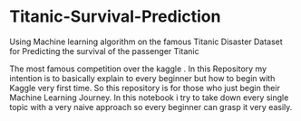 # Titanic-Survival-Prediction
Using Machine learning algorithm on the famous Titanic Disaster Dataset for Predicting the survival of the passenger
                                                                      Titanic

The most famous competition over the kaggle . In this Repository my intention is to basically explain to every beginner but how to begin with Kaggle very first time. So this repository is for those who just begin their Machine Learning Journey. In this notebook i try to take down every single topic with a very naive approach so every beginner can grasp it very easily.
